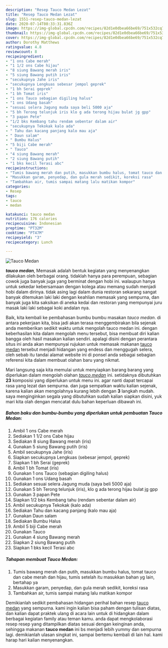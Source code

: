 ```yaml
---
description: "Resep Tauco Medan Lezat"
title: "Resep Tauco Medan Lezat"
slug: 1551-resep-tauco-medan-lezat
date: 2020-07-14T08:33:31.836Z
image: https://img-global.cpcdn.com/recipes/82d1e0dbea66be69/751x532cq70/tauco-medan-foto-resep-utama.jpg
thumbnail: https://img-global.cpcdn.com/recipes/82d1e0dbea66be69/751x532cq70/tauco-medan-foto-resep-utama.jpg
cover: https://img-global.cpcdn.com/recipes/82d1e0dbea66be69/751x532cq70/tauco-medan-foto-resep-utama.jpg
author: Dorothy Matthews
ratingvalue: 4.8
reviewcount: 8
recipeingredient:
- "1 ons Cabe merah"
- "1 1/2 ons Cabe hijau"
- "8 siung Bawang merah iris"
- "5 siung Bawang putih iris"
- "secukupnya Jahe iris"
- "secukupnya Lengkuas sebesar jempol geprek"
- "1 bh Serai geprek"
- "1 bh Tomat iris"
- "1 ons Tauco sebagian digiling halus"
- "1 ons Udang basah"
- "sesuai selera Jagung muda saya beli 5000 aja"
- "5 bh Terong telunjuk iris klo g ada terong hijau bulat jg gpp"
- "3 papan Pete"
- "1/2 bks Kembang tahu rendam sebentar dalam air"
- "secukupnya Tekokak kalo ada"
- " Tahu dan kacang panjang kalo mau aja"
- " Daun salam"
- " Bumbu Halus"
- "5 biji Cabe merah"
- " Tauco"
- "4 siung Bawang merah"
- "2 siung Bawang putih"
- "1 bks kecil Terasi abc"
recipeinstructions:
- "Tumis bawang merah dan putih, masukkan bumbu halus, tomat tauco dan cabe merah dan hijau, tumis setelah itu masukkan bahan yg lain, bertahap ya"
- "Masukkan garam, penyedap, dan gula merah sedikit, koreksi rasa"
- "Tambahkan air, tumis sampai matang lalu matikan kompor"
categories:
- Resep
tags:
- tauco
- medan

katakunci: tauco medan 
nutrition: 176 calories
recipecuisine: Indonesian
preptime: "PT32M"
cooktime: "PT47M"
recipeyield: "3"
recipecategory: Lunch

---
```



![Tauco Medan](https://img-global.cpcdn.com/recipes/82d1e0dbea66be69/751x532cq70/tauco-medan-foto-resep-utama.jpg)

<b><i>tauco medan</i></b>, Memasak adalah bentuk kegiatan yang menyenangkan dilakukan oleh berbagai orang. tidaklah hanya para perempuan, sebagian cowok juga banyak juga yang berminat dengan hobi ini. walaupun hanya untuk sekedar kebersamaan dengan kolega atau memang sudah menjadi hobi dalam dirinya. tidak asing lagi dalam dunia restoran sekarang sangat banyak ditemukan laki laki dengan keahlian memasak yang sempurna, dan banyak juga kita saksikan di aneka kedai dan restoran yang mempunyai juru masak laki laki sebagai koki andalan nya.



Baik, kita kembali ke pembahasan bumbu bumbu masakan <i>tauco medan</i>. di antara pekerjaan kita, bisa jadi akan terasa menggembirakan bila sejenak anda memberikan sedikit waktu untuk mengolah tauco medan ini. dengan keberhasilan kita dalam mengolah menu tersebut, bisa membuat diri kalian bangga oleh hasil masakan kalian sendiri. apalagi disini dengan perantara situs ini anda akan mempunyai rujukan untuk memasak makanan <u>tauco medan</u> tersebut menjadi hidangan yang endess dan menggugah selera, oleh sebab itu tandai alamat website ini di ponsel anda sebagai sebagian referensi kita dalam membuat olahan baru yang nikmat.


Mari langsung saja kita memulai untuk menyiapkan barang barang yang diperlukan dalam mengolah olahan <u><i>tauco medan</i></u> ini. setidaknya dibutuhkan <b>23</b> komposisi yang diperlukan untuk menu ini. agar nanti dapat tercapai rasa yang lezat dan sempurna. dan juga sempatkan waktu kalian sejenak, karena kalian akan mengolahnya kurang lebih dengan <b>3</b> langkah mudah. saya menginginkan segala yang dibutuhkan sudah kalian siapkan disini, yuk mari kita olah dengan mencatat dulu bahan keperluan dibawah ini.

<!--inarticleads1-->

##### Bahan baku dan bumbu-bumbu yang diperlukan untuk pembuatan Tauco Medan:

1. Ambil 1 ons Cabe merah
1. Sediakan 1 1/2 ons Cabe hijau
1. Sediakan 8 siung Bawang merah (iris)
1. Gunakan 5 siung Bawang putih (iris)
1. Ambil secukupnya Jahe (iris)
1. Siapkan secukupnya Lengkuas (sebesar jempol, geprek)
1. Siapkan 1 bh Serai (geprek)
1. Ambil 1 bh Tomat (iris)
1. Gunakan 1 ons Tauco (sebagian digiling halus)
1. Gunakan 1 ons Udang basah
1. Sediakan sesuai selera Jagung muda (saya beli 5000 aja)
1. Gunakan 5 bh Terong telunjuk (iris), klo g ada terong hijau bulat jg gpp
1. Gunakan 3 papan Pete
1. Siapkan 1/2 bks Kembang tahu (rendam sebentar dalam air)
1. Ambil secukupnya Tekokak (kalo ada)
1. Sediakan  Tahu dan kacang panjang (kalo mau aja)
1. Gunakan  Daun salam
1. Sediakan  Bumbu Halus
1. Ambil 5 biji Cabe merah
1. Gunakan  Tauco
1. Gunakan 4 siung Bawang merah
1. Siapkan 2 siung Bawang putih
1. Siapkan 1 bks kecil Terasi abc




<!--inarticleads2-->

##### Tahapan membuat Tauco Medan:

1. Tumis bawang merah dan putih, masukkan bumbu halus, tomat tauco dan cabe merah dan hijau, tumis setelah itu masukkan bahan yg lain, bertahap ya
1. Masukkan garam, penyedap, dan gula merah sedikit, koreksi rasa
1. Tambahkan air, tumis sampai matang lalu matikan kompor




Demikianlah sedikit pembahasan hidangan perihal bahan resep <u>tauco medan</u> yang sempurna. kami ingin kalian bisa paham dengan tulisan diatas, dan kalian dapat praktek ulang di acara lain untuk di hidangkan dalam berbagai kegiatan family atau teman kamu. anda dapat mengkolaborasi resep resep yang ditampilkan diatas sesuai dengan keinginan anda, sehingga makanan <b>tauco medan</b> ini bs menjadi lebih yummy dan sempurna lagi. demikianlah ulasan singkat ini, sampai bertemu kembali di lain hal. kami harap hari kalian menyenangkan.
